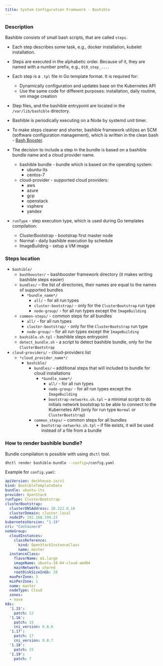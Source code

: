 ```yaml
---
title: System Configuration Framework - Bashible
---
```


### Description
Bashible consists of small bash scripts, that are called `steps`.
* Each step describes some task, e.g., docker installation, kubelet installation.

* Steps are executed in the alphabetic order. Because of it, they are named with a number prefix, e.g., `010_step_...`.

* Each step is a `.tpl` file in Go template format. It is required for:
    * Dynamically configuration and updates base on the Kubernetes API
    * Use the same code for different purposes: installation, daily routine, vm image creation

* Step files, and the bashible entrypoint are located in the `/var/lib/bashible` directory.

* Bashible is periodically executing on a Node by systemd unit timer.  

* To make steps cleaner and shorter, bashible framework utilizes an SCM (software configuration management), which is written in the clean bash - [Bash Booster](./candi/bashible/bashbooster).

* The decision to include a step in the bundle is based on a bashible bundle name and a cloud provider name.
   * bashible bundle - bundle which is based on the operating system:
       * ubuntu-lts
       * centos-7
   * cloud-provider - supported cloud providers:
       * aws
       * azure
       * gcp  
       * openstack
       * vsphere
       * yandex
       
* `runType` - step execution type, which is used during Go templates compilation:
   * ClusterBootstrap - bootstrap first master node
   * Normal - daily bashible execution by schedule
   * ImageBuilding - setup a VM image
       
### Steps location
* `bashible/`
    * `bashbooster/` – bashbooster framework directory (it makes writing bashible steps easier)
    * `bundles/` – the list of directories, their names are equal to the names of supported bundles
        * `*bundle_name*/`
           * `all/` - for all run types
           * `cluster-bootstrap/` - only for the `ClusterBootstrap` run type
           * `node-group/` - for all run types except the `ImageBuilding`
    * `common-steps/` - common steps for all bundles
        * `all/` - for all run types
        * `cluster-bootstrap/` - only for the `ClusterBootstrap` run type
        * `node-group/` - for all run types except the `ImageBuilding`
    * `bashible.sh.tpl` - bashible steps entrypoint
    * `detect_bundle.sh` - a script to detect bashible bundle, only for the `ClusterBootstrap`
* `cloud-providers/` - cloud-providers list
  * `*cloud_provider_name*/`
      * `bashible/`
          * `bundles/` – additional steps that will included to bundle for cloud installations
              * `*bundle_name*/`
                  * `all/` - for all run types
                  * `node-group/` - for all run types except the `ImageBuilding`
                  * `bootstrap-networks.sh.tpl` – a minimal script to do initials network bootstrap to be able to connect to the Kubernetes API (only for run type `Normal` or `ClusterBootstrap`)
          * `common_steps/` – common steps for all bundles
              * `bootstrap-networks.sh.tpl` – if file exists, it will be used instead of a file from a bundle

### How to render bashible bundle?
Bundle compilation is possible with using `dhctl` tool.
```bash
dhctl render bashible-bundle --config=/config.yaml
```

Example for `config.yaml`:
```yaml
apiVersion: deckhouse.io/v1
kind: BashibleTemplateData
bundle: ubuntu-lts
provider: OpenStack
runType: ClusterBootstrap
clusterBootstrap:
  clusterDNSAddress: 10.222.0.10
  clusterDomain: cluster.local
  nodeIP: 192.168.199.23
kubernetesVersion: "1.19"
cri: "Containerd"
nodeGroup:
  cloudInstances:
    classReference:
      kind: OpenStackInstanceClass
      name: master
  instanceClass:
    flavorName: m1.large
    imageName: ubuntu-18-04-cloud-amd64
    mainNetwork: shared
    rootDiskSizeInGb: 20
  maxPerZone: 3
  minPerZone: 1
  name: master
  nodeType: Cloud
  zones:
  - nova
k8s:
  '1.15':
    patch: 12
  '1.16':
    patch: 15
    cni_version: 0.8.6
  '1.17':
    patch: 17
    cni_version: 0.8.7
  '1.18':
    patch: 15
  '1.19':
    patch: 7  
```

